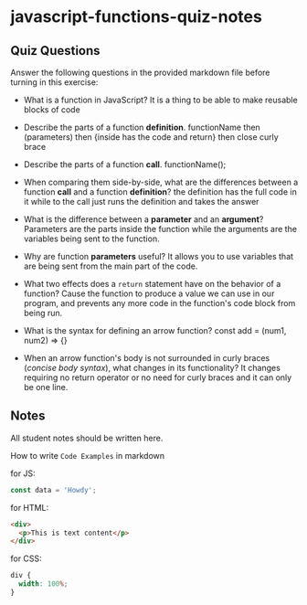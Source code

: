 # javascript-functions-quiz-notes

## Quiz Questions

Answer the following questions in the provided markdown file before turning in this exercise:

- What is a function in JavaScript? It is a thing to be able to make reusable blocks of code

- Describe the parts of a function **definition**. functionName then (parameters) then {inside has the code and return} then close curly brace

- Describe the parts of a function **call**. functionName();

- When comparing them side-by-side, what are the differences between a function **call** and a function **definition**? the definition has the full code in it while to the call just runs the definition and takes the answer

- What is the difference between a **parameter** and an **argument**? Parameters are the parts inside the function while the arguments are the variables being sent to the function.

- Why are function **parameters** useful? It allows you to use variables that are being sent from the main part of the code.

- What two effects does a `return` statement have on the behavior of a function? Cause the function to produce a value we can use in our program, and prevents any more code in the function's code block from being run.

- What is the syntax for defining an arrow function? const add = (num1, num2) => {}

- When an arrow function's body is not surrounded in curly braces (_concise body syntax_), what changes in its functionality? It changes requiring no return operator or no need for curly braces and it can only be one line.

## Notes

All student notes should be written here.

How to write `Code Examples` in markdown

for JS:

```javascript
const data = 'Howdy';
```

for HTML:

```html
<div>
  <p>This is text content</p>
</div>
```

for CSS:

```css
div {
  width: 100%;
}
```
